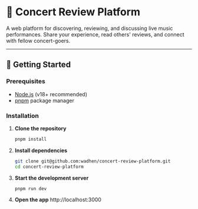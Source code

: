 # 🎵 Concert Review Platform

A web platform for discovering, reviewing, and discussing live music performances. Share your experience, read others' reviews, and connect with fellow concert-goers.

---

## 🚀 Getting Started

### Prerequisites

- [Node.js](https://nodejs.org/) (v18+ recommended)
- [pnpm](https://pnpm.io/) package manager

### Installation

1. **Clone the repository**
   ```bash
   pnpm install

2. **Install dependencies**
   ```bash
   git clone git@github.com:wadhen/concert-review-platform.git
   cd concert-review-platform
   
3. **Start the development server**
   ```bash
   pnpm run dev
   
4. **Open the app**
   http://localhost:3000
